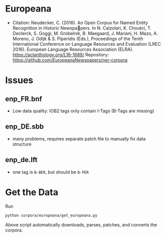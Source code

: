 # Europeana

- Citation: Neudecker, C. (2016). An Open Corpus for Named Entity Recognition in Historic Newspapers. In N. Calzolari, K. Choukri, T. Declerck, S. Goggi, M. Grobelnik, B. Maegaard, J. Mariani, H. Mazo, A. Moreno, J. Odijk & S. Piperidis (Eds.), Proceedings of the Tenth International Conference on Language Resources and Evaluation (LREC 2016). European Language Resources Association (ELRA). https://aclanthology.org/L16-1689/
Repository: https://github.com/EuropeanaNewspapers/ner-corpora

# Issues

## enp_FR.bnf

- Low data quality: IOB2 tags only contain I-Tags (B-Tags are missing)

## enp_DE.sbb

- many problems, requires separate patch file to manually fix data structure

## enp_de.lft

- one tag is `B-BER`, but should be `B-PER`

# Get the Data

Run

```bash
python corpora/europeana/get_europeana.py
```

Above script automatically downloads, parses, patches, and converts the corpora.

